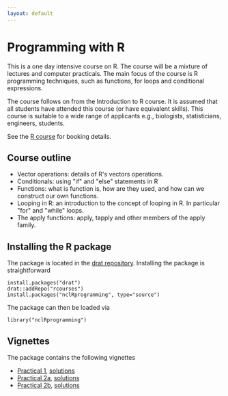 ```yaml
---
layout: default
---
```

# Programming with R

This is a one day intensive course on R. The course will be a mixture of
lectures and computer practicals. The main focus of the course is R programming
techniques, such as functions, for loops and conditional expressions.

The course follows on from the Introduction to R course. It is assumed that all
students have attended this course (or have equivalent skills). This course is
suitable to a wide range of applicants e.g., biologists, statisticians,
engineers, students.


See the [R course](http://www.ncl.ac.uk/maths/rcourse/) for booking details. 

## Course outline

 * Vector operations: details of R's vectors operations.
 * Conditionals: using "if" and "else" statements in R
 * Functions: what is function is, how are they used, and how can we construct our own functions.
 * Looping in R: an introduction to the concept of looping in R. In particular "for" and "while" loops.
 * The apply functions: apply, tapply and other members of the apply family.

## Installing the R package

The package is located in the
[drat repository](https://github.com/rcourses/drat). Installing the package is
straightforward

    install.packages("drat")
    drat::addRepo("rcourses")
    install.packages("nclRprogramming", type="source")

The package can then be loaded via

    library("nclRprogramming")

## Vignettes

The package contains the following vignettes

 * [Practical 1](practical1.pdf), [solutions](solutions1.pdf)
 * [Practical 2a](practical2a.pdf), [solutions](solutions2a.pdf)
 * [Practical 2b](practical2b.pdf), [solutions](solutions2b.pdf)

